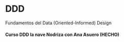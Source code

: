 # DDD

Fundamentos del Data (Oriented-Informed) Design

#### Curso DDD la nave Nodriza con Ana Asuero (HECHO)
